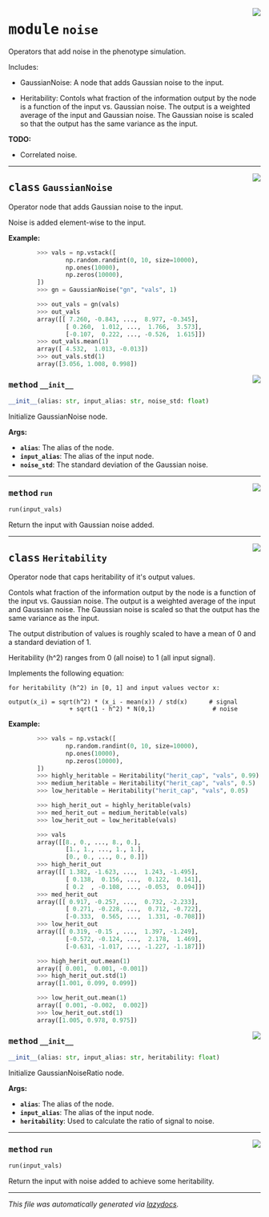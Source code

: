 <!-- markdownlint-disable -->

<a href="../../pheno_sim/func_nodes/noise.py#L0"><img align="right" style="float:right;" src="https://img.shields.io/badge/-source-cccccc?style=flat-square"></a>

# <kbd>module</kbd> `noise`
Operators that add noise in the phenotype simulation. 

Includes: 

 * GaussianNoise: A node that adds Gaussian noise to the input. 

 * Heritability: Contols what fraction of the information output by  the node is a function of the input vs. Gaussian noise. The output is  a weighted average of the input and Gaussian noise. The Gaussian noise  is scaled so that the output has the same variance as the input. 



**TODO:**
  * Correlated noise.      



---

<a href="../../pheno_sim/func_nodes/noise.py#L21"><img align="right" style="float:right;" src="https://img.shields.io/badge/-source-cccccc?style=flat-square"></a>

## <kbd>class</kbd> `GaussianNoise`
Operator node that adds Gaussian noise to the input. 

Noise is added element-wise to the input. 



**Example:**
 ```python
         >>> vals = np.vstack([
                 np.random.randint(0, 10, size=10000),
                 np.ones(10000),
                 np.zeros(10000),
         ])
         >>> gn = GaussianNoise("gn", "vals", 1)

         >>> out_vals = gn(vals)
         >>> out_vals
         array([[ 7.260, -0.843, ...,  8.977, -0.345],
                 [ 0.260,  1.012, ...,  1.766,  3.573],
                 [-0.107,  0.222, ..., -0.526,  1.615]])
         >>> out_vals.mean(1)
         array([ 4.532,  1.013, -0.013])
         >>> out_vals.std(1)
         array([3.056, 1.008, 0.998])
``` 

<a href="../../pheno_sim/func_nodes/noise.py#L47"><img align="right" style="float:right;" src="https://img.shields.io/badge/-source-cccccc?style=flat-square"></a>

### <kbd>method</kbd> `__init__`

```python
__init__(alias: str, input_alias: str, noise_std: float)
```

Initialize GaussianNoise node. 



**Args:**
 
 - <b>`alias`</b>:  The alias of the node. 
 - <b>`input_alias`</b>:  The alias of the input node. 
 - <b>`noise_std`</b>:  The standard deviation of the Gaussian noise. 




---

<a href="../../pheno_sim/func_nodes/noise.py#L59"><img align="right" style="float:right;" src="https://img.shields.io/badge/-source-cccccc?style=flat-square"></a>

### <kbd>method</kbd> `run`

```python
run(input_vals)
```

Return the input with Gaussian noise added. 


---

<a href="../../pheno_sim/func_nodes/noise.py#L66"><img align="right" style="float:right;" src="https://img.shields.io/badge/-source-cccccc?style=flat-square"></a>

## <kbd>class</kbd> `Heritability`
Operator node that caps heritability of it's output values. 

Contols what fraction of the information output by the node is a function of the input vs. Gaussian noise. The output is a weighted average of the input and Gaussian noise. The Gaussian noise is scaled so that the output has the same variance as the input. 

The output distribution of values is roughly scaled to have a mean of 0 and a standard deviation of 1. 

Heritability (h^2) ranges from 0 (all noise) to 1 (all input signal). 

Implements the following equation: 

```
for heritability (h^2) in [0, 1] and input values vector x:

output(x_i) = sqrt(h^2) * (x_i - mean(x)) / std(x)      # signal
                 + sqrt(1 - h^2) * N(0,1)                # noise
``` 



**Example:**
 ```python
         >>> vals = np.vstack([
                 np.random.randint(0, 10, size=10000),
                 np.ones(10000),
                 np.zeros(10000),
         ])
         >>> highly_heritable = Heritability("herit_cap", "vals", 0.99)
         >>> medium_heritable = Heritability("herit_cap", "vals", 0.5)
         >>> low_heritable = Heritability("herit_cap", "vals", 0.05)

         >>> high_herit_out = highly_heritable(vals)
         >>> med_herit_out = medium_heritable(vals)
         >>> low_herit_out = low_heritable(vals)

         >>> vals
         array([[8., 0., ..., 8., 0.],
                 [1., 1., ..., 1., 1.],
                 [0., 0., ..., 0., 0.]])
         >>> high_herit_out
         array([[ 1.382, -1.623, ...,  1.243, -1.495],
                 [ 0.138,  0.156, ...,  0.122,  0.141],
                 [ 0.2  , -0.108, ..., -0.053,  0.094]])
         >>> med_herit_out
         array([[ 0.917, -0.257, ...,  0.732, -2.233],
                 [ 0.271, -0.228, ...,  0.712, -0.722],
                 [-0.333,  0.565, ...,  1.331, -0.708]])
         >>> low_herit_out
         array([[ 0.319, -0.15 , ...,  1.397, -1.249],
                 [-0.572, -0.124, ...,  2.178,  1.469],
                 [-0.631, -1.017, ..., -1.227, -1.187]])

         >>> high_herit_out.mean(1)
         array([ 0.001,  0.001, -0.001])
         >>> high_herit_out.std(1)
         array([1.001, 0.099, 0.099])

         >>> low_herit_out.mean(1)
         array([ 0.001, -0.002,  0.002])
         >>> low_herit_out.std(1)
         array([1.005, 0.978, 0.975])
``` 

<a href="../../pheno_sim/func_nodes/noise.py#L132"><img align="right" style="float:right;" src="https://img.shields.io/badge/-source-cccccc?style=flat-square"></a>

### <kbd>method</kbd> `__init__`

```python
__init__(alias: str, input_alias: str, heritability: float)
```

Initialize GaussianNoiseRatio node. 



**Args:**
 
 - <b>`alias`</b>:  The alias of the node. 
 - <b>`input_alias`</b>:  The alias of the input node. 
 - <b>`heritability`</b>:  Used to calculate the ratio of signal to noise. 




---

<a href="../../pheno_sim/func_nodes/noise.py#L144"><img align="right" style="float:right;" src="https://img.shields.io/badge/-source-cccccc?style=flat-square"></a>

### <kbd>method</kbd> `run`

```python
run(input_vals)
```

Return the input with noise added to achieve some heritability. 




---

_This file was automatically generated via [lazydocs](https://github.com/ml-tooling/lazydocs)._
